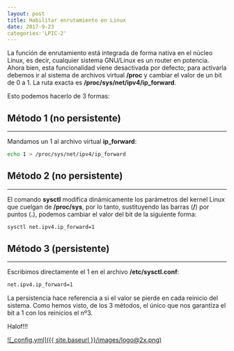 ```yaml
---
layout: post
title: Habilitar enrutamiento en Linux
date: 2017-9-23
categories:'LPIC-2'
---
```


La función de enrutamiento está integrada de forma nativa en el núcleo Linux, es decir, cualquier sistema GNU/Linux es un
router en potencia. Ahora bien, esta funcionalidad viene desactivada por defecto; para activarla debemos ir al sistema de
archivos virtual **/proc** y cambiar el valor de un bit de 0 a 1. La ruta exacta es **/proc/sys/net/ipv4/ip_forward**.

Esto podemos hacerlo de 3 formas:

## Método 1 (no persistente)
***
Mandamos un 1 al archivo virtual **ip_forward**:

```bash
echo 1 > /proc/sys/net/ipv4/ip_forward
```


## Método 2 (no persistente)
***
El comando **sysctl** modifica dinámicamente los parámetros del kernel Linux que cuelgan de **/proc/sys**, por lo tanto,
sustituyendo las barras (**/**) por puntos (**.**), podemos cambiar el valor del bit de la siguiente forma:


```bash
sysctl net.ipv4.ip_forward=1
```

## Método 3 (persistente) 
***
Escribimos directamente el 1 en el archivo **/etc/sysctl.conf**:

```bash
net.ipv4.ip_forward=1
```
La persistencia hace referencia a si el valor se pierde en cada reinicio del sistema. Como hemos visto, de los 3 métodos, el
único que nos garantiza el bit a 1 con los reinicios el nº3.


Halof!!!

[![_config.yml]({{ site.baseurl }}/images/logo@2x.png)](https://www.lpi.org)


